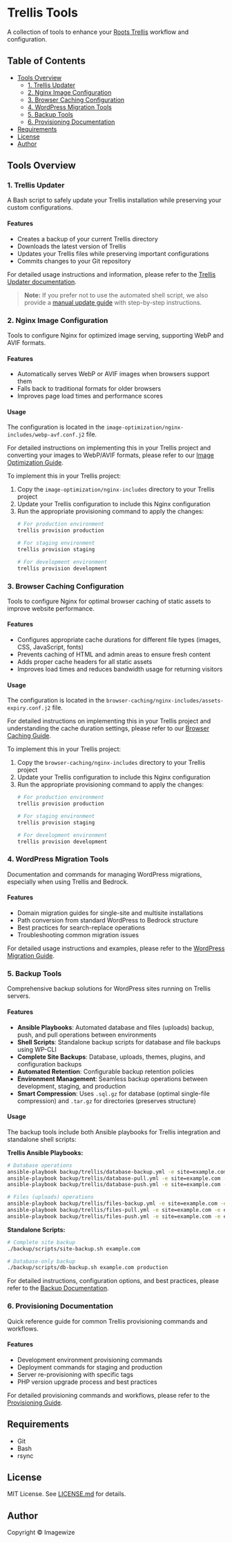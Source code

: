 # Trellis Tools

A collection of tools to enhance your [Roots Trellis](https://roots.io/trellis/) workflow and configuration.

## Table of Contents

- [Tools Overview](#tools-overview)
  - [1. Trellis Updater](#1-trellis-updater)
  - [2. Nginx Image Configuration](#2-nginx-image-configuration)
  - [3. Browser Caching Configuration](#3-browser-caching-configuration)
  - [4. WordPress Migration Tools](#4-wordpress-migration-tools)
  - [5. Backup Tools](#5-backup-tools)
  - [6. Provisioning Documentation](#6-provisioning-documentation)
- [Requirements](#requirements)
- [License](#license)
- [Author](#author)

## Tools Overview

### 1. Trellis Updater

A Bash script to safely update your Trellis installation while preserving your custom configurations.

#### Features

- Creates a backup of your current Trellis directory
- Downloads the latest version of Trellis
- Updates your Trellis files while preserving important configurations
- Commits changes to your Git repository

For detailed usage instructions and information, please refer to the [Trellis Updater documentation](updater/README.md).

> **Note:** If you prefer not to use the automated shell script, we also provide a [manual update guide](updater/manual-update.md) with step-by-step instructions.

### 2. Nginx Image Configuration

Tools to configure Nginx for optimized image serving, supporting WebP and AVIF formats.

#### Features

- Automatically serves WebP or AVIF images when browsers support them
- Falls back to traditional formats for older browsers
- Improves page load times and performance scores

#### Usage

The configuration is located in the `image-optimization/nginx-includes/webp-avf.conf.j2` file. 

For detailed instructions on implementing this in your Trellis project and converting your images to WebP/AVIF formats, please refer to our [Image Optimization Guide](image-optimization/README.md).

To implement this in your Trellis project:
1. Copy the `image-optimization/nginx-includes` directory to your Trellis project
2. Update your Trellis configuration to include this Nginx configuration
3. Run the appropriate provisioning command to apply the changes:
   ```bash
   # For production environment
   trellis provision production
   
   # For staging environment
   trellis provision staging
   
   # For development environment
   trellis provision development
   ```

### 3. Browser Caching Configuration

Tools to configure Nginx for optimal browser caching of static assets to improve website performance.

#### Features

- Configures appropriate cache durations for different file types (images, CSS, JavaScript, fonts)
- Prevents caching of HTML and admin areas to ensure fresh content
- Adds proper cache headers for all static assets
- Improves load times and reduces bandwidth usage for returning visitors

#### Usage

The configuration is located in the `browser-caching/nginx-includes/assets-expiry.conf.j2` file.

For detailed instructions on implementing this in your Trellis project and understanding the cache duration settings, please refer to our [Browser Caching Guide](browser-caching/README.md).

To implement this in your Trellis project:
1. Copy the `browser-caching/nginx-includes` directory to your Trellis project
2. Update your Trellis configuration to include this Nginx configuration
3. Run the appropriate provisioning command to apply the changes:
   ```bash
   # For production environment
   trellis provision production
   
   # For staging environment
   trellis provision staging
   
   # For development environment
   trellis provision development
   ```

### 4. WordPress Migration Tools

Documentation and commands for managing WordPress migrations, especially when using Trellis and Bedrock.

#### Features

- Domain migration guides for single-site and multisite installations
- Path conversion from standard WordPress to Bedrock structure
- Best practices for search-replace operations
- Troubleshooting common migration issues

For detailed usage instructions and examples, please refer to the [WordPress Migration Guide](migration/README.md).

### 5. Backup Tools

Comprehensive backup solutions for WordPress sites running on Trellis servers.

#### Features

- **Ansible Playbooks**: Automated database and files (uploads) backup, push, and pull operations between environments
- **Shell Scripts**: Standalone backup scripts for database and file backups using WP-CLI
- **Complete Site Backups**: Database, uploads, themes, plugins, and configuration backups
- **Automated Retention**: Configurable backup retention policies
- **Environment Management**: Seamless backup operations between development, staging, and production
- **Smart Compression**: Uses `.sql.gz` for database (optimal single-file compression) and `.tar.gz` for directories (preserves structure)

#### Usage

The backup tools include both Ansible playbooks for Trellis integration and standalone shell scripts:

**Trellis Ansible Playbooks:**
```bash
# Database operations
ansible-playbook backup/trellis/database-backup.yml -e site=example.com -e env=production
ansible-playbook backup/trellis/database-pull.yml -e site=example.com -e env=production
ansible-playbook backup/trellis/database-push.yml -e site=example.com -e env=staging

# Files (uploads) operations
ansible-playbook backup/trellis/files-backup.yml -e site=example.com -e env=production
ansible-playbook backup/trellis/files-pull.yml -e site=example.com -e env=production
ansible-playbook backup/trellis/files-push.yml -e site=example.com -e env=staging
```

**Standalone Scripts:**
```bash
# Complete site backup
./backup/scripts/site-backup.sh example.com

# Database-only backup
./backup/scripts/db-backup.sh example.com production
```

For detailed instructions, configuration options, and best practices, please refer to the [Backup Documentation](backup/README.md).

### 6. Provisioning Documentation

Quick reference guide for common Trellis provisioning commands and workflows.

#### Features

- Development environment provisioning commands
- Deployment commands for staging and production
- Server re-provisioning with specific tags
- PHP version upgrade process and best practices

For detailed provisioning commands and workflows, please refer to the [Provisioning Guide](provision/README.md).

## Requirements

- Git
- Bash
- rsync

## License

MIT License. See [LICENSE.md](LICENSE.md) for details.

## Author

Copyright © Imagewize